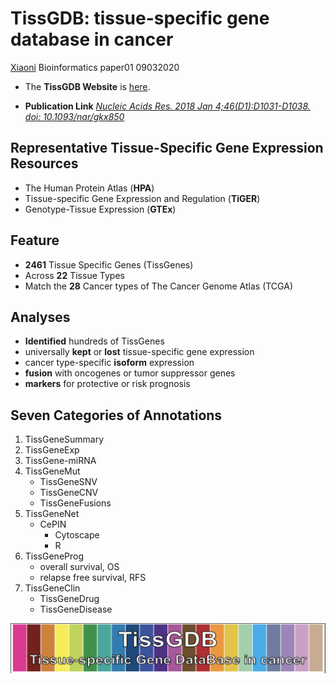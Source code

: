 # TissGDB: tissue-specific gene database in cancer

[Xiaoni](xiaoni0601@gmail.com) Bioinformatics paper01 09032020

- The **TissGDB Website** is [here](https://bioinfo.uth.edu/TissGDB/).

- **Publication Link** [*Nucleic Acids Res.  2018 Jan 4;46(D1):D1031-D1038. doi: 10.1093/nar/gkx850*](https://pubmed.ncbi.nlm.nih.gov/29036590/)

## Representative Tissue-Specific Gene Expression Resources

- The Human Protein Atlas (**HPA**)
- Tissue-specific Gene Expression and Regulation (**TiGER**)
- Genotype-Tissue Expression (**GTEx**)

## Feature

- **2461** Tissue Specific Genes (TissGenes)
- Across **22** Tissue Types
- Match the **28** Cancer types of The Cancer Genome Atlas (TCGA)

## Analyses

- **Identified** hundreds of TissGenes
- universally **kept** or **lost** tissue-specific gene expression
- cancer type-specific **isoform** expression
- **fusion** with oncogenes or tumor suppressor genes
- **markers** for protective or risk prognosis

## Seven Categories of Annotations

1. TissGeneSummary
2. TissGeneExp
3. TissGene-miRNA
4. TissGeneMut
    - TissGeneSNV
    - TissGeneCNV
    - TissGeneFusions
5. TissGeneNet
     - CePIN
        - Cytoscape
        - R
6. TissGeneProg
     - overall survival, OS
     - relapse free survival, RFS
7. TissGeneClin
     - TissGeneDrug
     - TissGeneDisease

[![TissGDB logo](./TissGDB.png)](https://bioinfo.uth.edu/TissGDB/)
